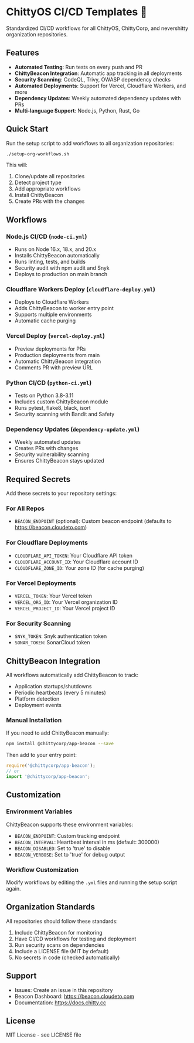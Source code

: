 # ChittyOS CI/CD Templates 🚀

Standardized CI/CD workflows for all ChittyOS, ChittyCorp, and nevershitty organization repositories.

## Features

- **Automated Testing**: Run tests on every push and PR
- **ChittyBeacon Integration**: Automatic app tracking in all deployments
- **Security Scanning**: CodeQL, Trivy, OWASP dependency checks
- **Automated Deployments**: Support for Vercel, Cloudflare Workers, and more
- **Dependency Updates**: Weekly automated dependency updates with PRs
- **Multi-language Support**: Node.js, Python, Rust, Go

## Quick Start

Run the setup script to add workflows to all organization repositories:

```bash
./setup-org-workflows.sh
```

This will:
1. Clone/update all repositories
2. Detect project type
3. Add appropriate workflows
4. Install ChittyBeacon
5. Create PRs with the changes

## Workflows

### Node.js CI/CD (`node-ci.yml`)
- Runs on Node 16.x, 18.x, and 20.x
- Installs ChittyBeacon automatically
- Runs linting, tests, and builds
- Security audit with npm audit and Snyk
- Deploys to production on main branch

### Cloudflare Workers Deploy (`cloudflare-deploy.yml`)
- Deploys to Cloudflare Workers
- Adds ChittyBeacon to worker entry point
- Supports multiple environments
- Automatic cache purging

### Vercel Deploy (`vercel-deploy.yml`)
- Preview deployments for PRs
- Production deployments from main
- Automatic ChittyBeacon integration
- Comments PR with preview URL

### Python CI/CD (`python-ci.yml`)
- Tests on Python 3.8-3.11
- Includes custom ChittyBeacon module
- Runs pytest, flake8, black, isort
- Security scanning with Bandit and Safety

### Dependency Updates (`dependency-update.yml`)
- Weekly automated updates
- Creates PRs with changes
- Security vulnerability scanning
- Ensures ChittyBeacon stays updated

## Required Secrets

Add these secrets to your repository settings:

### For All Repos
- `BEACON_ENDPOINT` (optional): Custom beacon endpoint (defaults to https://beacon.cloudeto.com)

### For Cloudflare Deployments
- `CLOUDFLARE_API_TOKEN`: Your Cloudflare API token
- `CLOUDFLARE_ACCOUNT_ID`: Your Cloudflare account ID
- `CLOUDFLARE_ZONE_ID`: Your zone ID (for cache purging)

### For Vercel Deployments
- `VERCEL_TOKEN`: Your Vercel token
- `VERCEL_ORG_ID`: Your Vercel organization ID
- `VERCEL_PROJECT_ID`: Your Vercel project ID

### For Security Scanning
- `SNYK_TOKEN`: Snyk authentication token
- `SONAR_TOKEN`: SonarCloud token

## ChittyBeacon Integration

All workflows automatically add ChittyBeacon to track:
- Application startups/shutdowns
- Periodic heartbeats (every 5 minutes)
- Platform detection
- Deployment events

### Manual Installation

If you need to add ChittyBeacon manually:

```bash
npm install @chittycorp/app-beacon --save
```

Then add to your entry point:
```javascript
require('@chittycorp/app-beacon');
// or
import '@chittycorp/app-beacon';
```

## Customization

### Environment Variables

ChittyBeacon supports these environment variables:
- `BEACON_ENDPOINT`: Custom tracking endpoint
- `BEACON_INTERVAL`: Heartbeat interval in ms (default: 300000)
- `BEACON_DISABLED`: Set to 'true' to disable
- `BEACON_VERBOSE`: Set to 'true' for debug output

### Workflow Customization

Modify workflows by editing the `.yml` files and running the setup script again.

## Organization Standards

All repositories should follow these standards:
1. Include ChittyBeacon for monitoring
2. Have CI/CD workflows for testing and deployment
3. Run security scans on dependencies
4. Include a LICENSE file (MIT by default)
5. No secrets in code (checked automatically)

## Support

- Issues: Create an issue in this repository
- Beacon Dashboard: https://beacon.cloudeto.com
- Documentation: https://docs.chitty.cc

## License

MIT License - see LICENSE file
